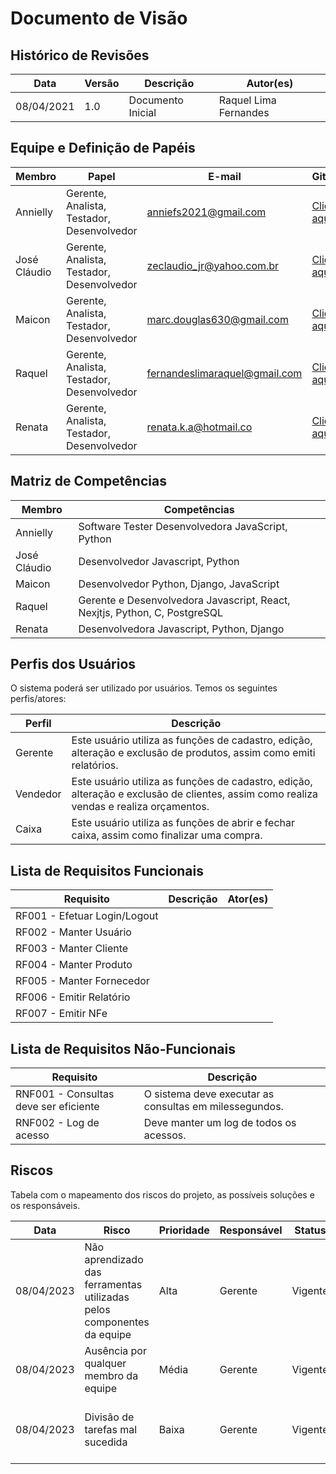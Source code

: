 # Documento de Visão

## Histórico de Revisões 

| Data       | Versão | Descrição                                   | Autor(es)                |
| ---------- | ------ | ------------------------------------------- | ------------------------ |
| 08/04/2021 | 1.0    | Documento Inicial                           | Raquel Lima Fernandes    |

## Equipe e Definição de Papéis

| Membro       | Papel                                      | E-mail                       | GitHub                                           |
| ------------ | ------------------------------------------ | ---------------------------- | ------------------------------------------------ |
| Annielly     | Gerente, Analista, Testador, Desenvolvedor | anniefs2021@gmail.com        |[Clique aqui](https://github.com/Anniellyfs)      |
| José Cláudio | Gerente, Analista, Testador, Desenvolvedor | zeclaudio_jr@yahoo.com.br    |[Clique aqui](https://github.com/ZeClaudio-Jr)    |
| Maicon       | Gerente, Analista, Testador, Desenvolvedor | marc.douglas630@gmail.com    |[Clique aqui](https://github.com/wanessabezerra)  |
| Raquel       | Gerente, Analista, Testador, Desenvolvedor | fernandeslimaraquel@gmail.com|[Clique aqui](https://github.com/fernandesraquel) |
| Renata       | Gerente, Analista, Testador, Desenvolvedor | renata.k.a@hotmail.co        |[Clique aqui](https://github.com/renatak12)       |

## Matriz de Competências

| Membro       | Competências                                                                                                      |
| ------------ | ----------------------------------------------------------------------------------------------------------------- |
| Annielly     | Software Tester Desenvolvedora JavaScript, Python                                                                 |
| José Cláudio | Desenvolvedor Javascript, Python                                                                                  |
| Maicon       | Desenvolvedor Python, Django, JavaScript                                                                          |
| Raquel       | Gerente e Desenvolvedora Javascript, React, Nexjtjs, Python, C, PostgreSQL                                        |  
| Renata       | Desenvolvedora Javascript, Python, Django                                                                         |

## Perfis dos Usuários

O sistema poderá ser utilizado por usuários. Temos os seguintes perfis/atores:

| Perfil        | Descrição                                                                                                                                                      |
| ------------- | -------------------------------------------------------------------------------------------------------------------------------------------------------------- |
| Gerente       | Este usuário utiliza as funções de cadastro, edição, alteração e exclusão de produtos, assim como emiti relatórios.                                            |
| Vendedor      | Este usuário utiliza as funções de cadastro, edição, alteração e exclusão de clientes, assim como realiza vendas e realiza orçamentos.                         |
| Caixa         | Este usuário utiliza as funções de abrir e fechar caixa, assim como finalizar uma compra.                                                                      |

## Lista de Requisitos Funcionais

| Requisito                                         | Descrição                                                                   | Ator(es) |
| ------------------------------------------------- | --------------------------------------------------------------------------- | -------- |
| RF001 - Efetuar Login/Logout                      | 
| RF002 - Manter Usuário                            |
| RF003 - Manter Cliente                            |  
| RF004 - Manter Produto                            |  
| RF005 - Manter Fornecedor                         |  
| RF006 - Emitir Relatório                          |  
| RF007 - Emitir NFe                                | 


## Lista de Requisitos Não-Funcionais

| Requisito                                    | Descrição                                                                                    |
| -------------------------------------------- | -------------------------------------------------------------------------------------------- |
| RNF001 - Consultas deve ser eficiente        | O sistema deve executar as consultas em milessegundos.                                       |
| RNF002 - Log de acesso                       | Deve manter um log de todos os acessos.                                                      |

## Riscos

Tabela com o mapeamento dos riscos do projeto, as possíveis soluções e os responsáveis.

| Data       | Risco                                                                  | Prioridade | Responsável | Status  | Providência/Solução                                            |
| ---------- | ---------------------------------------------------------------------- | ---------- | ----------- | ------- | -------------------------------------------------------------- |
| 08/04/2023 | Não aprendizado das ferramentas utilizadas pelos componentes da equipe | Alta       | Gerente     | Vigente | Reforçar estudos sobre as ferramentas.                         |
| 08/04/2023 | Ausência por qualquer membro da equipe                                 | Média      | Gerente     | Vigente | Planejar o cronograma tendo em base a agenda dos membros.      |
| 08/04/2023 | Divisão de tarefas mal sucedida                                        | Baixa      | Gerente     | Vigente | Acompanhar de perto o desenvolvimento de cada membro da equipe |

